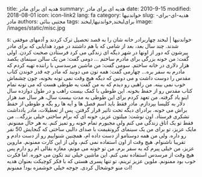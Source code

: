 title: هدیه ای برای مادر
summary: هدیه ای برای مادر
date: 2010-9-15
modified: 2018-08-01
icon:  icon-link2
lang: fa
category: خواندنیها
slug: هدیه-ای-برای-مادر
authors: مجتبی بنائی
tags: برای‌لبخند,خواندنیها,لبخند
image: /images/static/misc.jpg

s: خواندنیها | لبخند چهاربرادر خانه شان را به قصد تحصیل ترک کردند و آدمهای موفقی شدند. چند  سال بعد، بعد از شامی که با هم داشتند در مورد هدایایی که برای مادر  پیرشون که دور از اونها در شهر دیگه ای زندگی می کرد فرستادن صحبت کردن. اولی گفت: من خونه بزرگی برای مادرم ساختم ... دومی گفت: من یک سالن سینمای یکصد هزار دلاری در خانه ساختم. سومی گفت: من ماشین مرسدسی با راننده تهیه کردم که مادرم به سفر بره... چهارمی  گفت: همه تون می دونید که مادر چه قدر خوندن کتاب مقدس را دوست داشت و می  دونین که دیگه هیچ وقت نمی تونه بخونه، چون چشماش خوب نمی بینه. من راهبی  رو دیدم که به من گفت یه طوطی هست که می تونه تمام کتاب مقدس رو از حفظ  بخونه. این طوطی با کمک بیست راهب و در طول دوازده سال اینو یاد گرفته. من  تعهد کردم برای این طوطی به مدت بیست سال، هر سال صد هزار دلار به کلیسا  بپردازم. مادر فقط باید اسم فصل ها و آیه ها رو بگه و طوطی از حفظ براش می  خونه. برادرای دیگه تحت تاثیر قرار گرفتن. پس از تعطیلات، مادر یادداشت تشکری فرستاد. اون نوشت: میلتون  عزیز، خونه ای که برام ساختی خیلی بزرگه... من فقط تو یک اتاق زندگی می  کنم ولی مجبورم تمام خونه رو تمیز کنم. به هر حال ممنونم. مایک عزیز،  تو برای من یک سینمای گرونقیمت با صدای دالبی ساختی که گنجایش 50 نفر رو  داره. ولی من همه دوستامو از دست داده ام، همچنین شنواییم رو از دست دادم و  تقریبا ناشنوام. هیچ وقت از اون استفاده نمی کنم، ولی از این کارت ممنونم. ماروین عزیز، من خیلی پیرم که به سفر برم. من تو خونه می مونم، مغازه  بقالی ام رو دارم پس هیچ وقت از مرسدس استفاده نمی کنم. این ماشین خیلی تند  تکون می خوره. اما فکرت خوب بود ممنونم.  ملوین عزیز ترینم، تو تنها پسری هستی که با فکر کوچیکت بعنوان هدیه ات منو خوشحال کردی. جوجه خیلی خوشمزه بود! ممنونم!